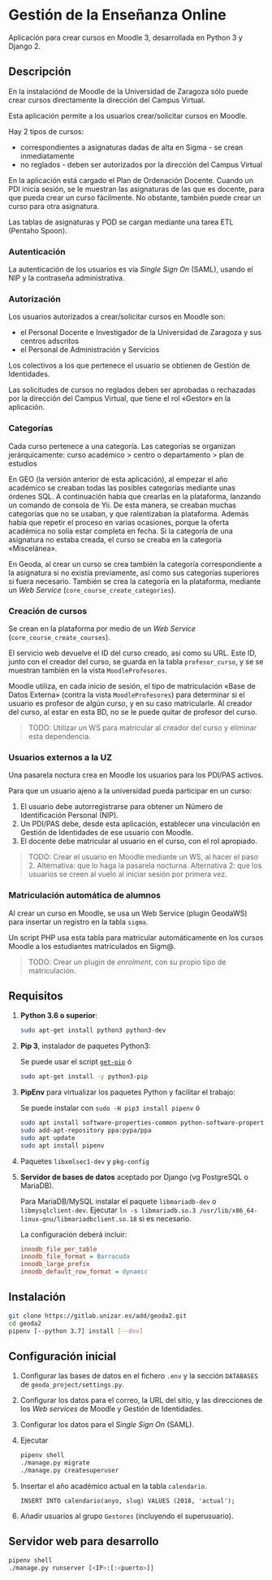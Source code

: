 Gestión de la Enseñanza Online
==============================

Aplicación para crear cursos en Moodle 3, desarrollada en Python 3 y Django 2.

Descripción
-----------

En la instalaciónd de Moodle de la Universidad de Zaragoza sólo puede crear cursos
directamente la dirección del Campus Virtual.

Esta aplicación permite a los usuarios crear/solicitar cursos en Moodle.

Hay 2 tipos de cursos:

- correspondientes a asignaturas dadas de alta en Sigma - se crean inmediatamente
- no reglados - deben ser autorizados por la dirección del Campus Virtual

En la aplicación está cargado el Plan de Ordenación Docente.  Cuando un PDI inicia
sesión, se le muestran las asignaturas de las que es docente, para que pueda crear un
curso fácilmente.  No obstante, también puede crear un curso para otra asignatura.

Las tablas de asignaturas y POD se cargan mediante una tarea ETL (Pentaho Spoon).

### Autenticación

La autenticación de los usuarios es vía _Single Sign On_ (SAML), usando el NIP y la
contraseña administrativa.

### Autorización

Los usuarios autorizados a crear/solicitar cursos en Moodle son:

- el Personal Docente e Investigador de la Universidad de Zaragoza y sus centros adscritos
- el Personal de Administración y Servicios

Los colectivos a los que pertenece el usuario se obtienen de Gestión de Identidades.

Las solicitudes de cursos no reglados deben ser aprobadas o rechazadas por la dirección
del Campus Virtual, que tiene el rol «Gestor» en la aplicación.

### Categorías

Cada curso pertenece a una categoría. Las categorías se organizan jerárquicamente:
curso académico > centro o departamento > plan de estudios

En GEO (la versión anterior de esta aplicación), al empezar el año académico se creaban
todas las posibles categorías mediante unas órdenes SQL.  A continuación había que
crearlas en la plataforma, lanzando un comando de consola de Yii.
De esta manera, se creaban muchas categorías que no se usaban, y que ralentizaban la
plataforma.  Además había que repetir el proceso en varias ocasiones, porque la oferta
académica no solía estar completa en fecha.  Si la categoría de una asignatura no estaba
creada, el curso se creaba en la categoría «Miscelánea».

En Geoda, al crear un curso se crea también la categoría correspondiente a la asignatura
si no existía previamente, así como sus categorías superiores si fuera necesario.
También se crea la categoría en la plataforma, mediante un _Web Service_
(`core_course_create_categories`).

### Creación de cursos

Se crean en la plataforma por medio de un _Web Service_ (`core_course_create_courses`).

El servicio web devuelve el ID del curso creado, así como su URL.
Este ID, junto con el creador del curso, se guarda en la tabla `profesor_curso`, y se
se muestran también en la vista `MoodleProfesores`.

Moodle utiliza, en cada inicio de sesión, el tipo de matriculación «Base de Datos Externa»
(contra la vista `MoodleProfesores`) para determinar si el usuario es profesor de algún
curso, y en su caso matricularle.  Al creador del curso, al estar en esta BD, no se le
puede quitar de profesor del curso.

> TODO: Utilizar un WS para matricular al creador del curso y eliminar esta dependencia.

### Usuarios externos a la UZ

Una pasarela noctura crea en Moodle los usuarios para los PDI/PAS activos.

Para que un usuario ajeno a la universidad pueda participar en un curso:

1. El usuario debe autorregistrarse para obtener un Número de Identificación Personal (NIP).
2. Un PDI/PAS debe, desde esta aplicación, establecer una vinculación en Gestión de Identidades de ese usuario con Moodle.
3. El docente debe matricular al usuario en el curso, con el rol apropiado.

> TODO: Crear el usuario en Moodle mediante un WS, al hacer el paso 2.
> Alternativa: que lo haga la pasarela nocturna.
> Alternativa 2: que los usuarios se creen al vuelo al iniciar sesión por primera vez.

### Matriculación automática de alumnos

Al crear un curso en Moodle, se usa un Web Service (plugin GeodaWS) para insertar un
registro en la tabla `sigma`.

Un script PHP usa esta tabla para matricular automáticamente en los cursos Moodle a los
estudiantes matriculados en Sigm@.

> TODO: Crear un plugin de _enrolment_, con su propio tipo de matriculación.

Requisitos
----------

1. **Python 3.6 o superior**:

    ```bash
    sudo apt-get install python3 python3-dev
    ```

2. **Pip 3**, instalador de paquetes Python3:

    Se puede usar el script [`get-pip`](https://pip.pypa.io/en/stable/installing/) ó

    ```bash
    sudo apt-get install -y python3-pip
    ```

3. **PipEnv** para virtualizar los paquetes Python y facilitar el trabajo:

    Se puede instalar con `sudo -H pip3 install pipenv` ó

    ```bash
    sudo apt install software-properties-common python-software-properties
    sudo add-apt-repository ppa:pypa/ppa
    sudo apt update
    sudo apt install pipenv
    ```

4. Paquetes `libxmlsec1-dev` y `pkg-config`
5. **Servidor de bases de datos** aceptado por Django (vg PostgreSQL o MariaDB).

    Para MariaDB/MySQL instalar el paquete `libmariadb-dev` o `libmysqlclient-dev`.
    Ejecutar `ln -s libmariadb.so.3 /usr/lib/x86_64-linux-gnu/libmariadbclient.so.18` si es necesario.

    La configuración deberá incluir:

    ```ini
    innodb_file_per_table
    innodb_file_format = Barracuda
    innodb_large_prefix
    innodb_default_row_format = dynamic
    ```

Instalación
-----------

```bash
git clone https://gitlab.unizar.es/add/geoda2.git
cd geoda2
pipenv [--python 3.7] install [--dev]
```

Configuración inicial
---------------------

1. Configurar las bases de datos en el fichero `.env` y la sección `DATABASES` de `geoda_project/settings.py`.
2. Configurar los datos para el correo, la URL del sitio, y las direcciones de los
   _Web services_ de Moodle y Gestión de Identidades.
3. Configurar los datos para el _Single Sign On_ (SAML).
4. Ejecutar

    ```bash
    pipenv shell
    ./manage.py migrate
    ./manage.py createsuperuser
    ```

5. Insertar el año académico actual en la tabla `calendario`.

    `INSERT INTO calendario(anyo, slug) VALUES (2018, 'actual');`
6. Añadir usuarios al grupo `Gestores` (incluyendo el superusuario).

Servidor web para desarrollo
----------------------------

```bash
pipenv shell
./manage.py runserver [<IP>:[:<puerto>]]
```
